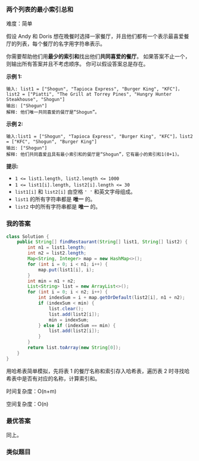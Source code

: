 ### 两个列表的最小索引总和

难度：简单



假设 Andy 和 Doris 想在晚餐时选择一家餐厅，并且他们都有一个表示最喜爱餐厅的列表，每个餐厅的名字用字符串表示。

你需要帮助他们用**最少的索引和**找出他们**共同喜爱的餐厅**。 如果答案不止一个，则输出所有答案并且不考虑顺序。 你可以假设答案总是存在。

 

**示例 1:**

```
输入: list1 = ["Shogun", "Tapioca Express", "Burger King", "KFC"]，list2 = ["Piatti", "The Grill at Torrey Pines", "Hungry Hunter Steakhouse", "Shogun"]
输出: ["Shogun"]
解释: 他们唯一共同喜爱的餐厅是“Shogun”。
```

**示例 2:**

```
输入:list1 = ["Shogun", "Tapioca Express", "Burger King", "KFC"]，list2 = ["KFC", "Shogun", "Burger King"]
输出: ["Shogun"]
解释: 他们共同喜爱且具有最小索引和的餐厅是“Shogun”，它有最小的索引和1(0+1)。
```

 

**提示:**

- `1 <= list1.length, list2.length <= 1000`
- `1 <= list1[i].length, list2[i].length <= 30` 
- `list1[i]` 和 `list2[i]` 由空格 `' '` 和英文字母组成。
- `list1` 的所有字符串都是 **唯一** 的。
- `list2` 中的所有字符串都是 **唯一** 的。





### 我的答案

```java
class Solution {
    public String[] findRestaurant(String[] list1, String[] list2) {
        int n1 = list1.length;
        int n2 = list2.length;
        Map<String, Integer> map = new HashMap<>();
        for (int i = 0; i < n1; i++) {
            map.put(list1[i], i);
        }
        int min = n1 + n2;
        List<String> list = new ArrayList<>();
        for (int i = 0; i < n2; i++) {
            int indexSum = i + map.getOrDefault(list2[i], n1 + n2);
            if (indexSum < min) {
                list.clear();
                list.add(list2[i]);
                min = indexSum;
            } else if (indexSum == min) {
                list.add(list2[i]);
            }
        }
        return list.toArray(new String[0]);
    }
}
```

用哈希表简单模拟，先将表 1 的餐厅名称和索引存入哈希表，遍历表 2 时寻找哈希表中是否有对应的名称，计算索引和。



时间复杂度：O(n+m)

空间复杂度：O(n)





### 最优答案

同上。



### 类似题目

